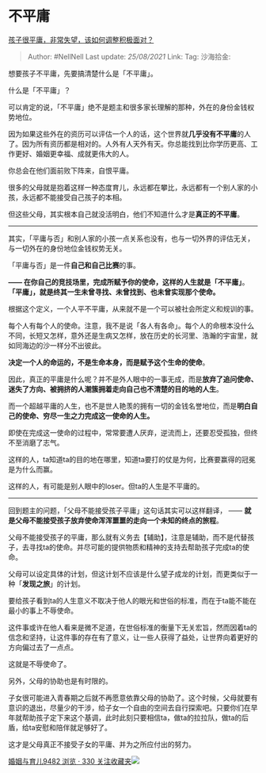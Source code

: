 # 不平庸
[孩子很平庸，非常失望，该如何调整积极面对？](https://www.zhihu.com/question/341127721/answer/826140959)

> Author: #NellNell
> Last update: *25/08/2021*
> Link:
> Tag:
> 沙海拾金:

想要孩子不平庸，先要搞清楚什么是「不平庸」。

什么是「不平庸」？

可以肯定的说，「不平庸」绝不是题主和很多家长理解的那种，外在的身份金钱权势地位。

因为如果这些外在的资历可以评估一个人的话，这个世界就**几乎没有不平庸**的人了。因为所有资历都是相对的。人外有人天外有天。你总能找到比你学历更高、工作更好、婚姻更幸福、成就更伟大的人。

你总会在他们面前败下阵来，自恨平庸。

很多的父母就是抱着这样一种态度育儿，永远都在攀比，永远都有一个别人家的小孩，永远都不能接受自己孩子的本相。

但这些父母，其实根本自己就没活明白，他们不知道什么才是**真正的不平庸**。

---

其实，「平庸与否」和别人家的小孩一点关系也没有，也与一切外界的评估无关，与一切外在的身份地位金钱权势无关。

「平庸与否」是一件**自己和自己比赛**的事。

**—— 在你自己的竞技场里，完成所赋予你的使命，这样的人生就是「不平庸」**。**「平庸」，就是终其一生未曾寻找、未曾找到、也未曾实现那个使命。**

根据这个定义，一个人平不平庸，从来就不是一个可以被社会所定义和规训的事。

每个人有每个人的使命。注意，我不是说「各人有各命」。每个人的命根本没什么不同，长短又怎样，意外还是生病又怎样，放在历史的长河里、浩瀚的宇宙里，就如同海边的沙一样分不出彼此。

**决定一个人的命运的，不是生命本身，而是赋予这个生命的使命**。

因此，真正的平庸是什么呢？并不是外人眼中的一事无成，而是**放弃了追问使命、迷失了方向、被拥挤的人潮簇拥着走向自己也不清楚的目的地的人生**。

而一个超越平庸的人生，也不是世人艳羡的拥有一切的金钱名誉地位，而是**明白自己的使命、穷尽一生之力完成这一使命的人生。**

即使在完成这一使命的过程中，常常要遭人厌弃，逆流而上，还要忍受孤独，但终不至消磨了志气。

这样的人，ta知道ta的目的地在哪里，知道ta要打的仗是为何，比赛要赢得的冠冕是为什么而赢。

这样的人，有可能是别人眼中的loser。但ta的人生是不平庸的。

---

回到题主的问题，「父母不能接受孩子平庸」这句话其实可以这样翻译， —— **就是父母不能接受孩子放弃使命浑浑噩噩的走向一个未知的终点的旅程**。

父母不能接受孩子的平庸，那么就有义务去【辅助】，注意是辅助，而不是代替孩子，去寻找ta的使命。并尽可能的提供物质和精神的支持去帮助孩子完成ta的使命。

父母可以设定具体的计划，但这计划不应该是什么望子成龙的计划，而更类似于一种「**发现之旅**」的计划。

要给孩子看到ta的人生意义不取决于他人的眼光和世俗的标准，而在于ta能不能在最小的事上不辱使命。

这件事或许在他人看来是微不足道，在世俗标准的衡量下无关宏旨，然而因着ta的信念和坚持，让这件事的存在有了意义，让一些人获得了益处，让世界向着更好的方向偏过去了一点点。

这就是不辱使命了。

另外，父母的协助也是有时限的。

子女很可能进入青春期之后就不再愿意依靠父母的协助了。这个时候，父母就要有意识的退出，尽量少的干涉，给子女一个自由的空间去自行探索吧。只要你们在早年就帮助孩子定下来这个基调，此时此刻只要相信ta，做ta的拉拉队，做ta的后盾，给ta安慰和陪伴就足够好了。

这才是父母真正不接受子女的平庸、并为之所应付出的努力。

[婚姻与育儿9482 浏览 · 330 关注收藏夹![](https://pic2.zhimg.com/80/v2-b2918ef3f9c19572ba524ac59316a917_1440w.png)](https://www.zhihu.com/collection/392286798)
